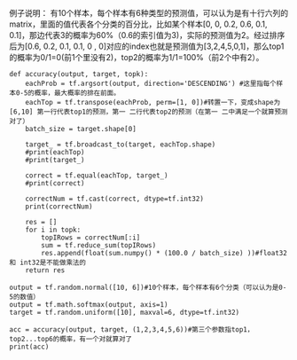 例子说明：
有10个样本，每个样本有6种类型的预测值，可以认为是有十行六列的matrix，里面的值代表各个分类的百分比，比如某个样本[0, 0, 0.2, 0.6, 0.1, 0.1]，那边代表3的概率为60%（0.6的索引值为3)，实际的预测值为2。经过排序后为[0.6, 0.2, 0.1, 0.1, 0 , 0]对应的index也就是预测值为[3,2,4,5,0,1]，那么top1的概率为0/1=0(前1个里没有2)，top2的概率为1/1=100%（前2个中有2）。  
```
def accuracy(output, target, topk):
    eachProb = tf.argsort(output, direction='DESCENDING') #这里指每个样本0-5的概率，最大概率的排在前面。
    eachTop = tf.transpose(eachProb, perm=[1, 0])#转置一下，变成shape为[6,10] 第一行代表top1的预测，第一 二行代表top2的预测（在第一 二中满足一个就算预测对了）
    batch_size = target.shape[0]

    target_ = tf.broadcast_to(target, eachTop.shape)
    #print(eachTop)
    #print(target_)

    correct = tf.equal(eachTop, target_)
    #print(correct)

    correctNum = tf.cast(correct, dtype=tf.int32)
    print(correctNum)

    res = []
    for i in topk:
        topIRows = correctNum[:i]
        sum = tf.reduce_sum(topIRows)
        res.append(float(sum.numpy() * (100.0 / batch_size) ))#float32 和 int32是不能做乘法的
    return res

output = tf.random.normal([10, 6])#10个样本，每个样本有6个分类（可以认为是0-5的数值）
output = tf.math.softmax(output, axis=1)
target = tf.random.uniform([10], maxval=6, dtype=tf.int32)

acc = accuracy(output, target, (1,2,3,4,5,6))#第三个参数指top1，top2...top6的概率，有一个对就算对了
print(acc)
```
